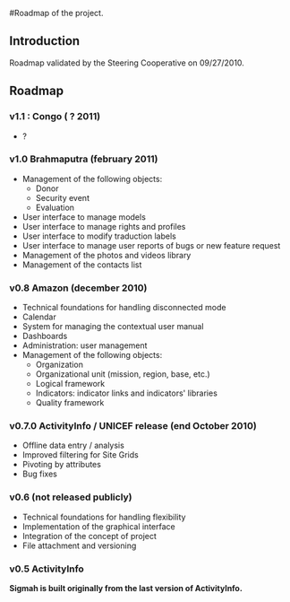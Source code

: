 #Roadmap of the project.

## Introduction ##

Roadmap validated by the Steering Cooperative on 09/27/2010.

## Roadmap ##

### v1.1 : Congo ( ? 2011) ###
-	 ?


### v1.0 Brahmaputra (february 2011) ###
  * Management of the following objects:
    * Donor
    * Security event
    * Evaluation
  * User interface to manage models
  * User interface to manage rights and profiles
  * User interface to modify traduction labels
  * User interface to manage user reports of bugs or new feature request
  * Management of the photos and videos library
  * Management of the contacts list


### v0.8 Amazon (december 2010) ###
  * Technical foundations for handling disconnected mode
  * Calendar
  * System for managing the contextual user manual
  * Dashboards
  * Administration: user management
  * Management of the following objects:
    * Organization
    * Organizational unit (mission, region, base, etc.)
    * Logical framework
    * Indicators: indicator links and indicators' libraries
    * Quality framework

### v0.7.0 ActivityInfo / UNICEF release (end October 2010) ###
  * Offline data entry / analysis
  * Improved filtering for Site Grids
  * Pivoting by attributes
  * Bug fixes

### v0.6 (not released publicly) ###
  * Technical foundations for handling flexibility
  * Implementation of the graphical interface
  * Integration of the concept of project
  * File attachment and versioning

### v0.5 ActivityInfo ###
**Sigmah is built originally from the last version of ActivityInfo.**